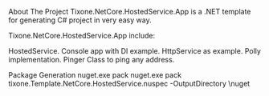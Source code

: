About The Project
Tixone.NetCore.HostedService.App is a .NET template for generating C# project in very easy way.

Tixone.NetCore.HostedService.App include:

HostedService.
Console app with DI example.
HttpService as example.
Polly implementation.
Pinger Class to ping any address.


Package Generation
nuget.exe pack nuget.exe pack tixone.Template.NetCore.HostedService.nuspec -OutputDirectory \nuget